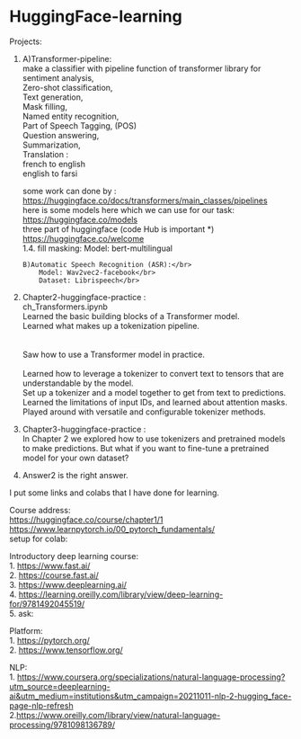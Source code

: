 # HuggingFace-learning

Projects:</br>
1.  A)Transformer-pipeline:</br>
    make a classifier with pipeline function of transformer library for </br>
    sentiment analysis,</br>
    Zero-shot classification,</br>
    Text generation,</br>
    Mask filling,</br>
    Named entity recognition, </br>
    Part of Speech Tagging, (POS)</br>
    Question answering,</br>
    Summarization,</br>
    Translation :</br>
        french to english</br>
        english to farsi</br>
    
    some work can done by :</br>
        https://huggingface.co/docs/transformers/main_classes/pipelines</br>
    here is some models here which we can use for our task:</br>
        https://huggingface.co/models</br>
    three part of huggingface (code Hub is important *)</br>
        https://huggingface.co/welcome</br>
  1.4. fill masking:
        Model: bert-multilingual
        
        B)Automatic Speech Recognition (ASR):</br>
            Model: Wav2vec2-facebook</br>
            Dataset: Librispeech</br>
        
        
2.  Chapter2-huggingface-practice :</br>
        ch_Transformers.ipynb</br>
        Learned the basic building blocks of a Transformer model.</br>
        Learned what makes up a tokenization pipeline.</br></br></br>
        Saw how to use a Transformer model in practice.</br></br>
        Learned how to leverage a tokenizer to convert text to tensors that are understandable by the model.</br>
        Set up a tokenizer and a model together to get from text to predictions.</br>
        Learned the limitations of input IDs, and learned about attention masks.</br>
        Played around with versatile and configurable tokenizer methods.</br>
  
3.  Chapter3-huggingface-practice :</br>
       In Chapter 2 we explored how to use tokenizers and pretrained models to make predictions. But what if you want to fine-tune a pretrained model for your own             dataset?
    
4.  Answer2 is the right answer.

I put some links and colabs that I have done for learning.</br>

Course address:</br>
    https://huggingface.co/course/chapter1/1</br>
    https://www.learnpytorch.io/00_pytorch_fundamentals/</br>
    setup for colab: 
    

Introductory deep learning course: </br>
    1. https://www.fast.ai/</br>
    2. https://course.fast.ai/</br>
    3. https://www.deeplearning.ai/</br>
    4. https://learning.oreilly.com/library/view/deep-learning-for/9781492045519/</br>
    5. ask:
          
    
Platform:</br>
    1. https://pytorch.org/</br>
    2. https://www.tensorflow.org/</br>
    
    
NLP:</br>
    1. https://www.coursera.org/specializations/natural-language-processing?utm_source=deeplearning-ai&utm_medium=institutions&utm_campaign=20211011-nlp-2-hugging_face-page-nlp-refresh </br>
    2.https://www.oreilly.com/library/view/natural-language-processing/9781098136789/</br>

